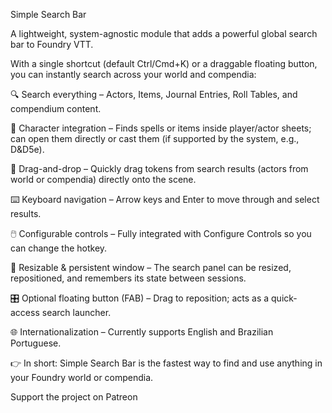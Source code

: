 Simple Search Bar

A lightweight, system-agnostic module that adds a powerful global search bar to Foundry VTT.

With a single shortcut (default Ctrl/Cmd+K) or a draggable floating button, you can instantly search across your world and compendia:

🔍 Search everything – Actors, Items, Journal Entries, Roll Tables, and compendium content.

🧙 Character integration – Finds spells or items inside player/actor sheets; can open them directly or cast them (if supported by the system, e.g., D&D5e).

🎲 Drag-and-drop – Quickly drag tokens from search results (actors from world or compendia) directly onto the scene.

⌨️ Keyboard navigation – Arrow keys and Enter to move through and select results.

🖱️ Configurable controls – Fully integrated with Configure Controls so you can change the hotkey.

📐 Resizable & persistent window – The search panel can be resized, repositioned, and remembers its state between sessions.

🎛️ Optional floating button (FAB) – Drag to reposition; acts as a quick-access search launcher.

🌐 Internationalization – Currently supports English and Brazilian Portuguese.

👉 In short: Simple Search Bar is the fastest way to find and use anything in your Foundry world or compendia.

Support the project on Patreon
